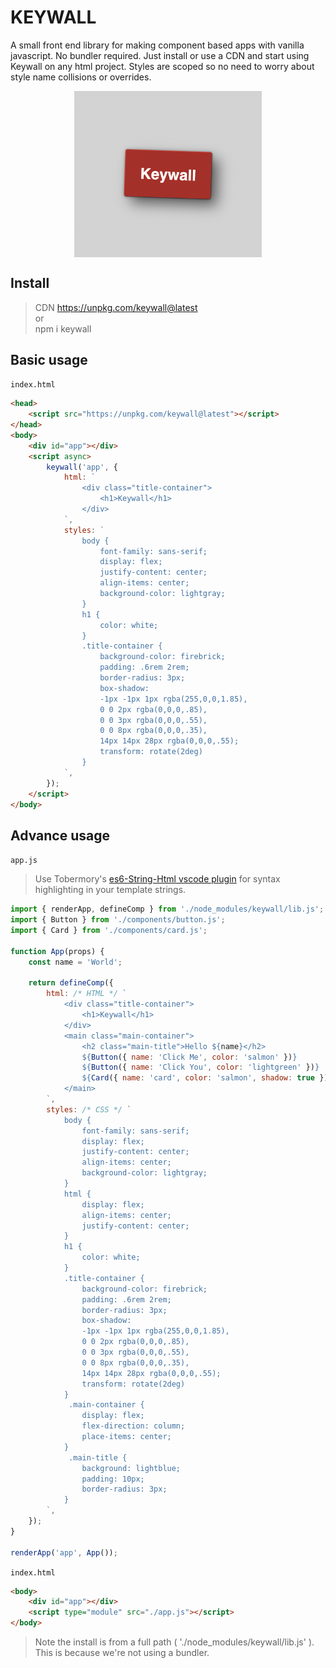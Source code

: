 # KEYWALL

A small front end library for making component based apps with vanilla javascript. No bundler required. Just install or use a CDN and start using Keywall on any html project. Styles are scoped so no need to worry about style name collisions or overrides.

<div style="display:flex;justify-content:center;">
    <img src="keywall-logo.png" alt="drawing" width="300"/>
</div>

## Install
> CDN https://unpkg.com/keywall@latest
> <br>or<br>
> npm i keywall

## Basic usage

`index.html`

```html
<head>
    <script src="https://unpkg.com/keywall@latest"></script>
</head>
<body>
    <div id="app"></div>
    <script async>
        keywall('app', {
            html: `
                <div class="title-container">
                    <h1>Keywall</h1>
                </div>
            `,
            styles: `
                body {
                    font-family: sans-serif;
                    display: flex;
                    justify-content: center;
                    align-items: center;
                    background-color: lightgray;
                }
                h1 {
                    color: white;
                }
                .title-container {
                    background-color: firebrick;
                    padding: .6rem 2rem;
                    border-radius: 3px;
                    box-shadow: 
                    -1px -1px 1px rgba(255,0,0,1.85),
                    0 0 2px rgba(0,0,0,.85),
                    0 0 3px rgba(0,0,0,.55),
                    0 0 8px rgba(0,0,0,.35),
                    14px 14px 28px rgba(0,0,0,.55);
                    transform: rotate(2deg)
                }
            `,
        });
    </script>
</body>
```

## Advance usage

`app.js`

> Use Tobermory's [es6-String-Html vscode plugin](https://marketplace.visualstudio.com/items?itemName=Tobermory.es6-string-html) for syntax highlighting in your template strings.

```js
import { renderApp, defineComp } from './node_modules/keywall/lib.js';
import { Button } from './components/button.js';
import { Card } from './components/card.js';

function App(props) {
    const name = 'World';

    return defineComp({
        html: /* HTML */ `
            <div class="title-container">
                <h1>Keywall</h1>
            </div>
            <main class="main-container">
                <h2 class="main-title">Hello ${name}</h2>
                ${Button({ name: 'Click Me', color: 'salmon' })} 
                ${Button({ name: 'Click You', color: 'lightgreen' })} 
                ${Card({ name: 'card', color: 'salmon', shadow: true })}
            </main>
        `,
        styles: /* CSS */ `
            body {
                font-family: sans-serif;
                display: flex;
                justify-content: center;
                align-items: center;
                background-color: lightgray;
            }
            html {
                display: flex;
                align-items: center;
                justify-content: center;
            }
            h1 {
                color: white;
            }
            .title-container {
                background-color: firebrick;
                padding: .6rem 2rem;
                border-radius: 3px;
                box-shadow: 
                -1px -1px 1px rgba(255,0,0,1.85),
                0 0 2px rgba(0,0,0,.85),
                0 0 3px rgba(0,0,0,.55),
                0 0 8px rgba(0,0,0,.35),
                14px 14px 28px rgba(0,0,0,.55);
                transform: rotate(2deg)
            }
             .main-container {
                display: flex;
                flex-direction: column;
                place-items: center;
            }
             .main-title {
                background: lightblue;
                padding: 10px;
                border-radius: 3px;
            }
        `,
    });
}

renderApp('app', App());
```

`index.html`

```html
<body>
    <div id="app"></div>
    <script type="module" src="./app.js"></script>
</body>
```

> Note the install is from a full path ( './node_modules/keywall/lib.js' ). This is because we're not using a bundler.
